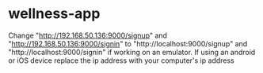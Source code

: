 # wellness-app

Change "http://192.168.50.136:9000/signup" and "http://192.168.50.136:9000/signin" to "http://localhost:9000/signup" and "http://localhost:9000/signin" if working
on an emulator. If using an android or iOS device replace the ip address with your computer's ip address
